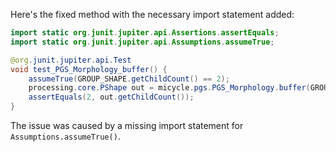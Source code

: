 Here's the fixed method with the necessary import statement added:
```java
import static org.junit.jupiter.api.Assertions.assertEquals;
import static org.junit.jupiter.api.Assumptions.assumeTrue;

@org.junit.jupiter.api.Test
void test_PGS_Morphology_buffer() {
    assumeTrue(GROUP_SHAPE.getChildCount() == 2);
    processing.core.PShape out = micycle.pgs.PGS_Morphology.buffer(GROUP_SHAPE, -1);
    assertEquals(2, out.getChildCount());
}
```
The issue was caused by a missing import statement for `Assumptions.assumeTrue()`.